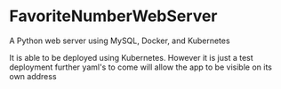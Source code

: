 # FavoriteNumberWebServer
A Python web server using MySQL, Docker, and Kubernetes


It is able to be deployed using Kubernetes. However it is just a test deployment further yaml's to come will allow the app to be visible on its own address
